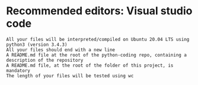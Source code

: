 
#  Recommended editors: Visual studio code
    All your files will be interpreted/compiled on Ubuntu 20.04 LTS using python3 (version 3.4.3)
    All your files should end with a new line
    A README.md file at the root of the python-coding repo, containing a description of the repository
    A README.md file, at the root of the folder of this project, is mandatory
    The length of your files will be tested using wc
